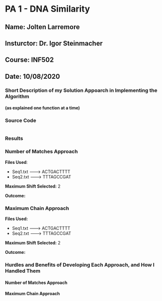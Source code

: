 # PA 1 - DNA Similarity

## Name: Jolten Larremore
## Insturctor: Dr. Igor Steinmacher
## Course: INF502
## Date: 10/08/2020

### Short Description of my Solution Appoarch in Implementing the Algorithm
#### (as explained one function at a time)



### Source Code

```

```

### Results
### Number of Matches Approach

**Files Used**:
* Seq1.txt ---> ACTGACTTTT
* Seq2.txt ---> TTTAGCCGAT

**Maximum Shift Selected:** 2

**Outcome:**


### Maximum Chain Approach

**Files Used:**
* Seq1.txt ---> ACTGACTTTT
* Seq2.txt ---> TTTAGCCGAT

**Maximum Shift Selected:** 2

**Outcome:**


### Hurdles and Benefits of Developing Each Approach, and How I Handled Them
#### Number of Matches Approach



#### Maximum Chain Approach
